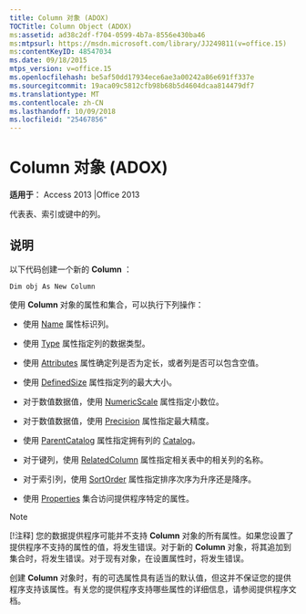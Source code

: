 ```yaml
---
title: Column 对象 (ADOX)
TOCTitle: Column Object (ADOX)
ms:assetid: ad38c2df-f704-0599-4b7a-8556e430ba46
ms:mtpsurl: https://msdn.microsoft.com/library/JJ249811(v=office.15)
ms:contentKeyID: 48547034
ms.date: 09/18/2015
mtps_version: v=office.15
ms.openlocfilehash: be5af50dd17934ece6ae3a00242a86e691ff337e
ms.sourcegitcommit: 19aca09c5812cfb98b68b5d4604dcaa814479df7
ms.translationtype: MT
ms.contentlocale: zh-CN
ms.lasthandoff: 10/09/2018
ms.locfileid: "25467856"
---
```

# <a name="column-object-adox"></a>Column 对象 (ADOX)


**适用于**： Access 2013 |Office 2013

代表表、索引或键中的列。

## <a name="remarks"></a>说明

以下代码创建一个新的 **Column** ：

`Dim obj As New Column`

使用 **Column** 对象的属性和集合，可以执行下列操作：

  - 使用 [Name](name-property-adox.md) 属性标识列。

  - 使用 [Type](https://msdn.microsoft.com/library/jj249169\(v=office.15\)) 属性指定列的数据类型。

  - 使用 [Attributes](attributes-property-adox.md) 属性确定列是否为定长，或者列是否可以包含空值。

  - 使用 [DefinedSize](definedsize-property-adox.md) 属性指定列的最大大小。

  - 对于数值数据值，使用 [NumericScale](numericscale-property-adox.md) 属性指定小数位。

  - 对于数值数据值，使用 [Precision](precision-property-adox.md) 属性指定最大精度。

  - 使用 [ParentCatalog](catalog-object-adox.md) 属性指定拥有列的 [Catalog](parentcatalog-property-adox.md)。

  - 对于键列，使用 [RelatedColumn](relatedcolumn-property-adox.md) 属性指定相关表中的相关列的名称。

  - 对于索引列，使用 [SortOrder](sortorder-property-adox.md) 属性指定排序次序为升序还是降序。

  - 使用 [Properties](properties-collection-ado.md) 集合访问提供程序特定的属性。


> [!NOTE]
> [!注释] 您的数据提供程序可能并不支持 **Column** 对象的所有属性。如果您设置了提供程序不支持的属性的值，将发生错误。对于新的 **Column** 对象，将其追加到集合时，将发生错误。对于现有对象，在设置属性时，将发生错误。
> 
> 创建 **Column** 对象时，有的可选属性具有适当的默认值，但这并不保证您的提供程序支持该属性。有关您的提供程序支持哪些属性的详细信息，请参阅提供程序文档。

